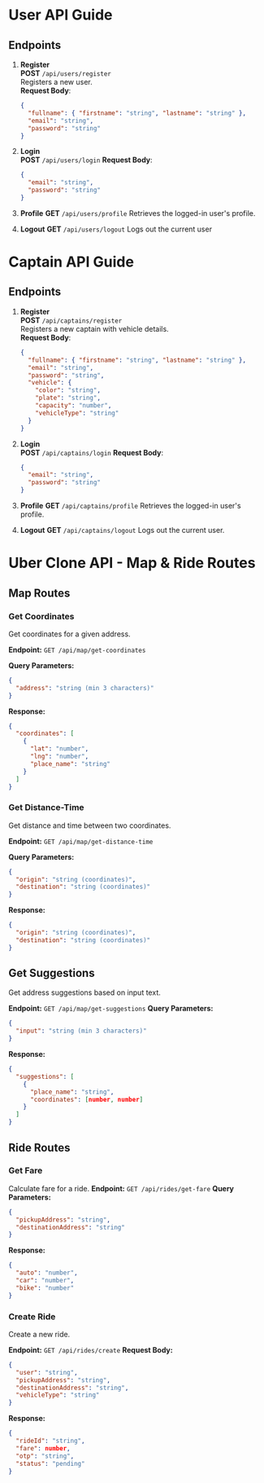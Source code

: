 # User API Guide

## Endpoints

1. **Register**  
   **POST** `/api/users/register`  
   Registers a new user.  
   **Request Body**:
   ```json
   {
     "fullname": { "firstname": "string", "lastname": "string" },
     "email": "string",
     "password": "string"
   }
   ```
2. **Login**  
    **POST** `/api/users/login`
   **Request Body**:

   ```json
   {
     "email": "string",
     "password": "string"
   }
   ```

3. **Profile**
   **GET** `/api/users/profile`
   Retrieves the logged-in user's profile.

4. **Logout**
   **GET** `/api/users/logout`
   Logs out the current user

# Captain API Guide

## Endpoints

1. **Register**  
   **POST** `/api/captains/register`  
   Registers a new captain with vehicle details.  
   **Request Body**:

   ```json
   {
     "fullname": { "firstname": "string", "lastname": "string" },
     "email": "string",
     "password": "string",
     "vehicle": {
       "color": "string",
       "plate": "string",
       "capacity": "number",
       "vehicleType": "string"
     }
   }
   ```

2. **Login**  
    **POST** `/api/captains/login`
   **Request Body**:

   ```json
   {
     "email": "string",
     "password": "string"
   }
   ```

3. **Profile**
   **GET** `/api/captains/profile`
   Retrieves the logged-in user's profile.

4. **Logout**
   **GET** `/api/captains/logout`
   Logs out the current user.

# Uber Clone API - Map & Ride Routes

## Map Routes

### Get Coordinates

Get coordinates for a given address.

**Endpoint:** `GET /api/map/get-coordinates`

**Query Parameters:**

```json
{
  "address": "string (min 3 characters)"
}
```

**Response:**

```json
{
  "coordinates": [
    {
      "lat": "number",
      "lng": "number",
      "place_name": "string"
    }
  ]
}
```

### Get Distance-Time

Get distance and time between two coordinates.

**Endpoint:** `GET /api/map/get-distance-time`

**Query Parameters:**

```json
{
  "origin": "string (coordinates)",
  "destination": "string (coordinates)"
}
```

**Response:**

```json
{
  "origin": "string (coordinates)",
  "destination": "string (coordinates)"
}
```

## Get Suggestions

Get address suggestions based on input text.

**Endpoint:** `GET /api/map/get-suggestions`
**Query Parameters:**

```json
{
  "input": "string (min 3 characters)"
}
```

**Response:**

```json
{
  "suggestions": [
    {
      "place_name": "string",
      "coordinates": [number, number]
    }
  ]
}
```

## Ride Routes

### Get Fare

Calculate fare for a ride.
**Endpoint:** `GET /api/rides/get-fare`
**Query Parameters:**

```json
{
  "pickupAddress": "string",
  "destinationAddress": "string"
}
```

**Response:**

```json
{
  "auto": "number",
  "car": "number",
  "bike": "number"
}
```

### Create Ride

Create a new ride.

**Endpoint:** `GET /api/rides/create`
**Request Body:**

```json
{
  "user": "string",
  "pickupAddress": "string",
  "destinationAddress": "string",
  "vehicleType": "string"
}
```

**Response:**

```json
{
  "rideId": "string",
  "fare": number,
  "otp": "string",
  "status": "pending"
}
```

